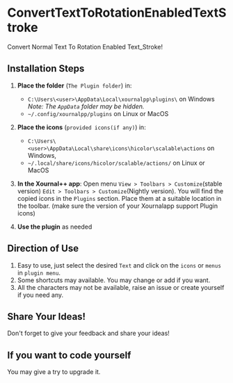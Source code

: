 # ConvertTextToRotationEnabledTextStroke

Convert Normal Text To Rotation Enabled Text_Stroke!

## Installation Steps

1. **Place the folder** (`The Plugin folder`) in:
   - `C:\Users\<user>\AppData\Local\xournalpp\plugins\` on Windows 
     *Note: The `AppData` folder may be hidden.*
   - `~/.config/xournalpp/plugins` on Linux or MacOS

1. **Place the icons** (`provided icons(if any)`) in:
   - `C:\Users\<user>\AppData\Local\share\icons\hicolor\scalable\actions` on Windows,
   - `~/.local/share/icons/hicolor/scalable/actions/` on Linux or MacOS

2. **In the Xournal++ app**:
  Open menu `View > Toolbars > Customize`(stable version) `Edit > Toolbars > Customize`(Nightly version). You will find the copied icons in the `Plugins` section. Place them at a suitable location in the toolbar. (make sure the version of your Xournalapp support Plugin icons)

3. **Use the plugin** as needed


## Direction of Use

1. Easy to use, just select the desired `Text` and click on the `icons` or `menus` in `plugin menu`.
2. Some shortcuts may available. You may change or add if you want.
3. All the characters may not be available, raise an issue or create yourself if you need any.

## Share Your Ideas!
Don't forget to give your feedback and share your ideas!

## If you want to code yourself

You may give a try to upgrade it.
